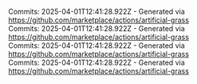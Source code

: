 Commits: 2025-04-01T12:41:28.922Z - Generated via https://github.com/marketplace/actions/artificial-grass
<br>
Commits: 2025-04-01T12:41:28.922Z - Generated via https://github.com/marketplace/actions/artificial-grass
<br>
Commits: 2025-04-01T12:41:28.922Z - Generated via https://github.com/marketplace/actions/artificial-grass
<br>
Commits: 2025-04-01T12:41:28.922Z - Generated via https://github.com/marketplace/actions/artificial-grass
<br>

